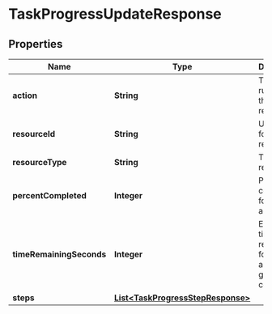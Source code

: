 

# TaskProgressUpdateResponse


## Properties

Name | Type | Description | Notes
------------ | ------------- | ------------- | -------------
**action** | **String** | The action running on the resource |  [optional]
**resourceId** | **String** | Unique id for the resource |  [optional]
**resourceType** | **String** | Type of the resource |  [optional]
**percentCompleted** | **Integer** | Percentage completion for the action |  [optional]
**timeRemainingSeconds** | **Integer** | Expected time remaining for the action to get completed |  [optional]
**steps** | [**List&lt;TaskProgressStepResponse&gt;**](TaskProgressStepResponse.md) |  |  [optional]



